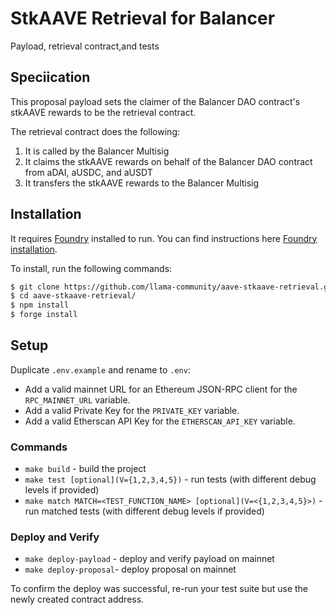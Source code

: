 # StkAAVE Retrieval for Balancer

Payload, retrieval contract,and tests

## Speciication

This proposal payload sets the claimer of the Balancer DAO contract's stkAAVE rewards to be the retrieval contract.

The retrieval contract does the following:

1. It is called by the Balancer Multisig
2. It claims the stkAAVE rewards on behalf of the Balancer DAO contract from aDAI, aUSDC, and aUSDT
3. It transfers the stkAAVE rewards to the Balancer Multisig

## Installation

It requires [Foundry](https://github.com/gakonst/foundry) installed to run. You can find instructions here [Foundry installation](https://github.com/gakonst/foundry#installation).

To install, run the following commands:

```sh
$ git clone https://github.com/llama-community/aave-stkaave-retrieval.git
$ cd aave-stkaave-retrieval/
$ npm install
$ forge install
```

## Setup

Duplicate `.env.example` and rename to `.env`:

- Add a valid mainnet URL for an Ethereum JSON-RPC client for the `RPC_MAINNET_URL` variable.
- Add a valid Private Key for the `PRIVATE_KEY` variable.
- Add a valid Etherscan API Key for the `ETHERSCAN_API_KEY` variable.

### Commands

- `make build` - build the project
- `make test [optional](V={1,2,3,4,5})` - run tests (with different debug levels if provided)
- `make match MATCH=<TEST_FUNCTION_NAME> [optional](V=<{1,2,3,4,5}>)` - run matched tests (with different debug levels if provided)

### Deploy and Verify

- `make deploy-payload` - deploy and verify payload on mainnet
- `make deploy-proposal`- deploy proposal on mainnet

To confirm the deploy was successful, re-run your test suite but use the newly created contract address.
